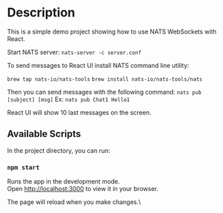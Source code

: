 # Description

This is a simple demo project showing how to use NATS WebSockets with React.

Start NATS server:
`nats-server -c server.conf`

To send messages to React UI install NATS command line utility:

`brew tap nats-io/nats-tools`
`brew install nats-io/nats-tools/nats`

Then you can send messages with the following command:
`nats pub [subject] [msg]`
Ex: 
`nats pub Chat1 Hello1`

React UI will show 10 last messages on the screen.

## Available Scripts

In the project directory, you can run:

### `npm start`

Runs the app in the development mode.\
Open [http://localhost:3000](http://localhost:3000) to view it in your browser.

The page will reload when you make changes.\
